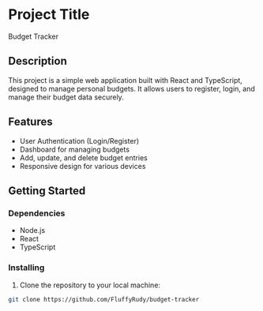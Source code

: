 # Project Title

Budget Tracker

## Description

This project is a simple web application built with React and TypeScript, designed to manage personal budgets. It allows users to register, login, and manage their budget data securely.

## Features

- User Authentication (Login/Register)
- Dashboard for managing budgets
- Add, update, and delete budget entries
- Responsive design for various devices

## Getting Started

### Dependencies

- Node.js
- React
- TypeScript

### Installing

1. Clone the repository to your local machine:
```bash
git clone https://github.com/FluffyRudy/budget-tracker
```